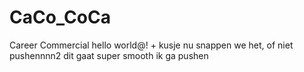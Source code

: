 # CaCo_CoCa
Career Commercial hello world@! + kusje nu snappen we het, of niet
pushennnn2
dit gaat super smooth
ik ga pushen